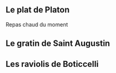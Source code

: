 ## Le plat de Platon

Repas chaud du moment

## Le gratin de Saint Augustin

## Les raviolis de Boticcelli

